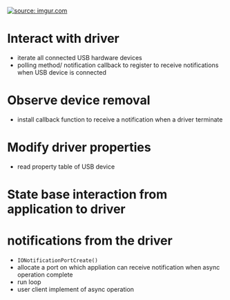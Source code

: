 <a href="https://imgur.com/Rnkzzry"><img src="https://i.imgur.com/Rnkzzry.png" title="source: imgur.com" /></a>

# Interact with driver 
- iterate all connected USB hardware devices
- polling method/ notification callback to register to receive notifications when USB device is connected 



# Observe device removal 
- install callback function to receive a notification when a driver terminate 

# Modify driver properties 
- read property table of USB device


# State base interaction from application to driver 




# notifications from the driver 
- `IONotificationPortCreate() `
- allocate a port on which appliation can receive notification when async operation complete
- run loop 
- user client implement of async operation 


